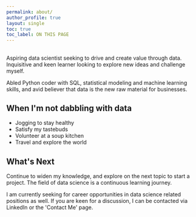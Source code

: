 ```yaml
---
permalink: about/
author_profile: true
layout: single
toc: true
toc_label: ON THIS PAGE
---
```

##
Aspiring data scientist seeking to drive and create value through data. Inquisitive and keen learner looking to explore new ideas and challenge myself.

Abled Python coder with SQL, statistical modeling and machine learning skills, and avid believer that data is the new raw material for businesses.

## When I'm not dabbling with data
* Jogging to stay healthy
* Satisfy my tastebuds 
* Volunteer at a soup kitchen
* Travel and explore the world

## What's Next
Continue to widen my knowledge, and explore on the next topic to start a project. The field of data science is a continuous learning journey.

I am currently seeking for career opportunities in data science related positions as well. If you are keen for a discussion, I can be contacted via LinkedIn or the 'Contact Me' page.